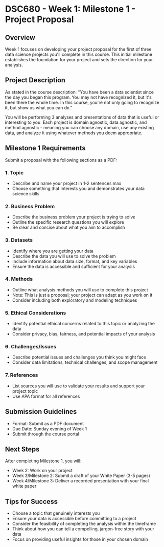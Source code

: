 # DSC680 - Week 1: Milestone 1 - Project Proposal

## Overview
Week 1 focuses on developing your project proposal for the first of three data science projects you'll complete in this course. This initial milestone establishes the foundation for your project and sets the direction for your analysis.

## Project Description
As stated in the course description: "You have been a data scientist since the day you began this program. You may not have recognized it, but it's been there the whole time. In this course, you're not only going to recognize it, but show us what you can do."

You will be performing 3 analyses and presentations of data that is useful or interesting to you. Each project is domain agnostic, data agnostic, and method agnostic - meaning you can choose any domain, use any existing data, and analyze it using whatever methods you deem appropriate.

## Milestone 1 Requirements
Submit a proposal with the following sections as a PDF:

### 1. Topic
- Describe and name your project in 1-2 sentences max
- Choose something that interests you and demonstrates your data science skills

### 2. Business Problem
- Describe the business problem your project is trying to solve
- Outline the specific research questions you will explore
- Be clear and concise about what you aim to accomplish

### 3. Datasets
- Identify where you are getting your data
- Describe the data you will use to solve the problem
- Include information about data size, format, and key variables
- Ensure the data is accessible and sufficient for your analysis

### 4. Methods
- Outline what analysis methods you will use to complete this project
- Note: This is just a proposal; your project can adapt as you work on it
- Consider including both exploratory and modeling techniques

### 5. Ethical Considerations
- Identify potential ethical concerns related to this topic or analyzing the data
- Consider privacy, bias, fairness, and potential impacts of your analysis

### 6. Challenges/Issues
- Describe potential issues and challenges you think you might face
- Consider data limitations, technical challenges, and scope management

### 7. References
- List sources you will use to validate your results and support your project topic
- Use APA format for all references

## Submission Guidelines
- Format: Submit as a PDF document
- Due Date: Sunday evening of Week 1
- Submit through the course portal

## Next Steps
After completing Milestone 1, you will:
- Week 2: Work on your project
- Week 3/Milestone 2: Submit a draft of your White Paper (3-5 pages)
- Week 4/Milestone 3: Deliver a recorded presentation with your final white paper

## Tips for Success
- Choose a topic that genuinely interests you
- Ensure your data is accessible before committing to a project
- Consider the feasibility of completing the analysis within the timeframe
- Think about how you can tell a compelling, jargon-free story with your data
- Focus on providing useful insights for those in your chosen domain 